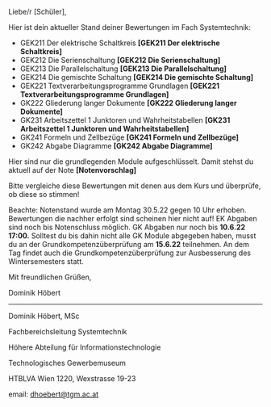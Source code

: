 Liebe/r [Schüler],

Hier ist dein aktueller Stand deiner Bewertungen im Fach Systemtechnik:

* GEK211 Der elektrische Schaltkreis **[GEK211 Der elektrische Schaltkreis]**
* GEK212 Die Serienschaltung **[GEK212 Die Serienschaltung]**
* GEK213 Die Parallelschaltung **[GEK213 Die Parallelschaltung]**
* GEK214 Die gemischte Schaltung **[GEK214 Die gemischte Schaltung]**
* GEK221 Textverarbeitungsprogramme Grundlagen **[GEK221 Textverarbeitungsprogramme Grundlagen]**
* GK222 Gliederung langer Dokumente **[GK222 Gliederung langer Dokumente]**
* GK231 Arbeitszettel 1 Junktoren und Wahrheitstabellen **[GK231 Arbeitszettel 1 Junktoren und Wahrheitstabellen]**
* GK241 Formeln und Zellbezüge **[GK241 Formeln und Zellbezüge]**
* GK242 Abgabe Diagramme **[GK242 Abgabe Diagramme]**

Hier sind nur die grundlegenden Module aufgeschlüsselt.
Damit stehst du aktuell auf der Note **[Notenvorschlag]**

Bitte vergleiche diese Bewertungen mit denen aus dem Kurs und überprüfe, ob diese so stimmen!

Beachte: Notenstand wurde am Montag 30.5.22 gegen 10 Uhr erhoben. Bewertungen die nachher erfolgt sind scheinen hier nicht auf!
EK Abgaben sind noch bis Notenschluss möglich. GK Abgaben nur noch bis **10.6.22 17:00.** Solltest du bis dahin nicht alle GK Module abgegeben haben, musst du an der Grundkompetenzüberprüfung am **15.6.22** teilnehmen. An dem Tag findet auch die Grundkompetenzüberprüfung zur Ausbesserung des Wintersemesters statt.

Mit freundlichen Grüßen,

Dominik Höbert
________________________________
Dominik Höbert, MSc

Fachbereichsleitung Systemtechnik

Höhere Abteilung für Informationstechnologie

Technologisches Gewerbemuseum

HTBLVA Wien 1220, Wexstrasse 19-23

email: dhoebert@tgm.ac.at